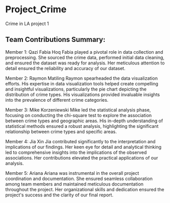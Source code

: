 # Project_Crime
Crime in LA project 1

## Team Contributions Summary:
Member 1: Qazi Fabia Hoq
Fabia played a pivotal role in data collection and preprocessing. She sourced the crime data, performed initial data cleaning, and ensured the dataset was ready for analysis. Her meticulous attention to detail ensured the reliability and accuracy of our dataset.

Member 2: Raymon Matiling
Raymon spearheaded the data visualization efforts. His expertise in data visualization tools helped create compelling and insightful visualizations, particularly the pie chart depicting the distribution of crime types. His visualizations provided invaluable insights into the prevalence of different crime categories.

Member 3: Mike Korzeniewski
Mike led the statistical analysis phase, focusing on conducting the chi-square test to explore the association between crime types and geographic areas. His in-depth understanding of statistical methods ensured a robust analysis, highlighting the significant relationship between crime types and specific areas.

Member 4: Jia Xin
Jia contributed significantly to the interpretation and implications of our findings. Her keen eye for detail and analytical thinking led to comprehensive insights into the implications of the observed associations. Her contributions elevated the practical applications of our analysis.

Member 5: Ariana
Ariana was instrumental in the overall project coordination and documentation. She ensured seamless collaboration among team members and maintained meticulous documentation throughout the project. Her organizational skills and dedication ensured the project's success and the clarity of our final report.
